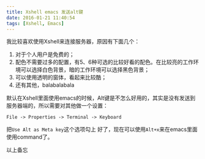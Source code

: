 ```yaml
---
title: Xshell emacs 发送alt键
date: 2016-01-21 11:40:54
tags: [Xshell, Emacs]
---
```


我比较喜欢使用Xshell来连接服务器，原因有下面几个：

1. 对于个人用户是免费的；
2. 配色不需要过多的配置，有5、6种可选的比较好看的配色。在比较亮的工作环境可以选择白色背景，暗的工作环境可以选择黑色背景；
3. 可以使用透明的窗体，看起来比较酷；
4. 还有其他，balabalabala

默认在Xshell里面使用emacs的时候，Alt键是不怎么好用的，其实是没有发送到服务器端的，所以需要对其他做一个设置：

    File -> Properties -> Terminal -> Keyboard
    
把`Use Alt as Meta key`这个选项勾上
好了，现在可以使用`Alt+x`来在emacs里面使用command了。

以上备忘
